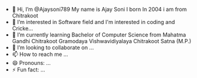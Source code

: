 - 👋 Hi, I’m @Ajaysoni789 My name is Ajay Soni I born In 2004 i am from Chitrakoot 
- 👀 I’m interested in Software field and I'm interested in coding and Cricke...
- 🌱 I’m currently learning Bachelor of Computer Science from Mahatma Gandhi Chitrakoot Gramodaya Vishwavidiyalaya Chitrakoot Satna (M.P.)
- 💞️ I’m looking to collaborate on ...
- 📫 How to reach me ...
- 😄 Pronouns: ...
- ⚡ Fun fact: ...

<!---
Ajaysoni789/Ajaysoni789 is a ✨ special ✨ repository because its `README.md` (this file) appears on your GitHub profile.
You can click the Preview link to take a look at your changes.
--->
